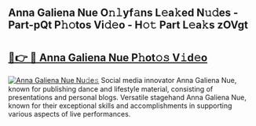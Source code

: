 ## Anna Galiena Nue O𝚗𝚕yf𝚊ns L𝚎a𝚔ed N𝚞𝚍es - Part-pQt P𝚑𝚘tos Vi𝚍𝚎o - H𝚘𝚝 Part L𝚎a𝚔s zOVgt

# <h2><a href="http://kfdq27.oniu.top/?m=Anna+Galiena+Nue">🔗👉 🔴 Anna Galiena Nue P𝚑ot𝚘𝚜 V𝚒d𝚎o</a></h2>

[![Anna Galiena Nue Nu𝚍e𝚜](https://i.imgur.com/0qMVB7G.gif)](http://kfdq27.oniu.top/?m=Anna+Galiena+Nue)
Social media innovator Anna Galiena Nue, known for publishing dance and lifestyle material, consisting of presentations and personal blogs. Versatile stagehand Anna Galiena Nue, known for their exceptional skills and accomplishments in supporting various aspects of live performances.  
